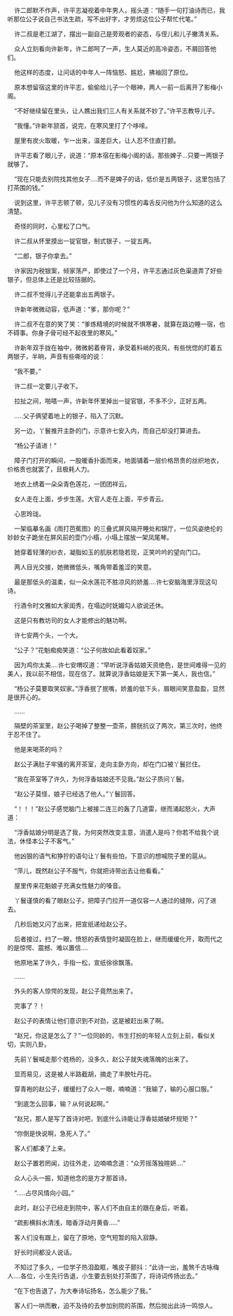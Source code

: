     许二郎默不作声，许平志凝视着中年男人，摇头道：“随手一句打油诗而已，我听那位公子说自己书法生疏，写不出好字，才劳烦这位公子帮忙代笔。”

    许二叔是老江湖了，摆出一副自己是旁观者的姿态，与侄儿和儿子撇清关系。

    众人立刻看向许新年，许二郎呵了一声，生人莫近的高冷姿态，不屑回答他们。

    他这样的态度，让问话的中年人一阵恼怒、尴尬，拂袖回了原位。

    原本想留宿这里的许平志，偷偷给儿子一个眼神，两人一前一后离开了影梅小阁。

    “不好继续留在里头，让人瞧出我们三人有关系就不妙了。”许平志教导儿子。

    “我懂。”许新年颔首，说完，在寒风里打了个哆嗦。

    屋里有炭火取暖，乍一出来，温差巨大，让人忍不住直打颤。

    许平志看了眼儿子，说道：“原本宿在影梅小阁的话，那些婢子...只要一两银子就够了。

    “现在只能去别院找其他女子....而不是婢子的话，低价是五两银子，这里包括了打茶围的钱。”

    说到这里，许平志顿了顿，见儿子没有习惯性的毒舌反问他为什么知道的这么清楚。

    奇怪的同时，心里松了口气。

    许二叔从怀里摸出一锭官银，制式银子，一锭五两。

    “二郎，银子你拿去。”

    许家因为税银案，倾家荡产，即使过了一个月，许平志通过灰色渠道弄了好些银子，但总体上还是比较拮据的。

    许二叔不觉得儿子还能拿出五两银子。

    许新年微微动容，低声道：“爹，那你呢？”

    许二叔不在意的笑了笑：“爹炼精境的时候就不惧寒暑，就算在路边睡一宿，也不碍事。你身子骨可经不起夜里的寒风。”

    许新年双手拢在袖中，微微躬着脊背，承受着料峭的夜风，有些恍惚的盯着五两银子，半晌，声音有些嘶哑的说：

    “我不要。”

    许二叔一定要儿子收下。

    拉扯之间，啪嗒一声，许新年怀里掉出一锭官银，不多不少，正好五两。

    .....父子俩望着地上的银子，陷入了沉默。

    另一边，丫鬟推开主卧的门，示意许七安入内，而自己却没打算进去。

    “杨公子请进！”

    障子门打开的瞬间，一股暖香扑面而来，地面铺着一层价格昂贵的丝织地衣，价格贵也就罢了，且极耗人力。

    地衣上绣着一朵朵青色莲花，一团团祥云。

    女人走在上面，步步生莲。大官人走在上面，平步青云。

    心思玲珑。

    一架临摹名画《雨打芭蕉图》的三叠式屏风隔开睡处和锦厅，一位风姿绝伦的妙龄女子跪坐在屏风前的壶门小榻，小塌上摆放一架凤尾琴。

    她穿着轻薄的纱衣，凝脂如玉的肌肤若隐若现，正笑吟吟的望向门口。

    两人目光交接，她微微低头，嘴角带着羞涩的笑意。

    最是那低头的温柔，似一朵水莲花不胜凉风的娇羞....许七安脑海里浮现这句诗。

    行酒令时文雅如大家闺秀，在塌边时妩媚勾人欲说还休。

    这是只有教坊司的女人才能修出的魅功啊。

    许七安两个头，一个大。

    “公子？”花魁痴痴笑道：“公子何故如此看着奴家。”

    因为鸡你太美....许七安喟叹道：“早听说浮香姑娘天资绝色，是世间难得一见的美人，我以前不相信，现在信了。就算说浮香姑娘是天下第一美人，我也信。”

    “杨公子莫要取笑奴家。”浮香抿了抿嘴，娇羞的低下头，眉眼间笑意盈盈，显然是很开心的。

    ......

    隔壁的茶室里，赵公子喝掉了整整一壶茶，膀胱抗议了两次，第三次时，他终于忍不住了。

    他是来喝茶的吗？

    赵公子满肚子牢骚的离开茶室，走向主卧方向，却在门口被丫鬟拦住。

    “我在茶室等了许久，为何浮香姑娘还不见我。”赵公子质问丫鬟。

    “赵公子莫怪，娘子已经选了他人。”丫鬟回答。

    “！！！”赵公子感觉脑门上被接二连三的轰了几道雷，继而涌起怒火，大声道：

    “浮香姑娘分明是选了我，为何突然改变主意，消遣人是吗？你若不给我个说法，休怪本公子不客气。”

    他凶狠的语气和狰狞的语句让丫鬟有些怕，下意识的想喊院子里的扈从。

    “萍儿，既然赵公子不服气，你就把诗带出去让他看看。”

    屋里传来花魁娘子充满女性魅力的嗓音。

    丫鬟谨慎的看了眼赵公子，把障子门拉开一道仅容一人通过的缝隙，闪了进去。

    几秒后她又闪了出来，把宣纸递给赵公子。

    后者接过，扫了一眼，愤怒的表情登时凝固在脸上，继而缓缓化开，取而代之的是惊愕、震撼、难以置信....

    他原地呆了许久，手指一松，宣纸徐徐飘落。

    ......

    外头的客人惊愕的发现，赵公子竟然出来了。

    完事了？！

    赵公子的表情让他们意识到不对劲，这是被赶出来了啊。

    “赵兄，你这是怎么了？”一位同龄的，书生打扮的年轻人立刻上前，看似关切，实则八卦。

    先前丫鬟喊走那个姓杨的，没多久，赵公子就失魂落魄的出来了。

    显而易见，这是被人半路截胡，摘走了丰腴牡丹花。

    穿青袍的赵公子，缓缓扫了众人一眼，喃喃道：“我输了，输的心服口服。”

    “到底怎么回事，输？从何说起啊。”

    “赵兄，那人是写了首诗对吧，到底什么诗能让浮香姑娘破坏规矩？”

    “你倒是快说啊，急死人了。”

    客人们都凑了上来。

    赵公子置若罔闻，边往外走，边喃喃念道：“众芳摇落独暄妍....”

    众人心头一振，知道他念的是方才那首诗。

    “.....占尽风情向小园。”

    此时，赵公子已经走到院中，客人们不由自主的跟在身后，听着。

    “疏影横斜水清浅，暗香浮动月黄昏.....”

    客人们没有跟上，留在了原地，空气短暂的陷入寂静。

    好长时间都没人说话。

    不知过了多久，一位学子热泪盈眶，嘴皮子颤抖：“此诗一出，羞煞千古咏梅人....各位，小生先行告退，小生要去别处打茶围了，将诗词传扬出去。”

    “在下也告退了，为大奉诗坛扬名，怎么能少了我。”

    客人们一哄而散，迫不及待的去参加别院的茶围，然后抛出此诗一鸣惊人。